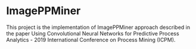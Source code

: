 # ImagePPMiner

This project is the implementation of ImagePPMiner approach described in the paper Using Convolutional Neural Networks for Predictive Process Analytics - 2019 International Conference on Process Mining (ICPM).
